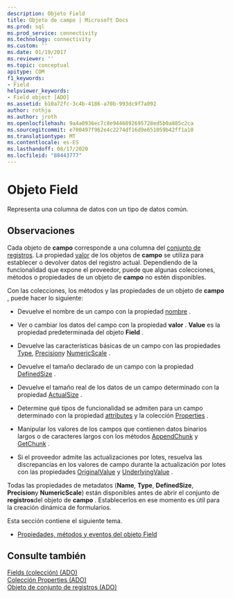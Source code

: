 ```yaml
---
description: Objeto Field
title: Objeto de campo | Microsoft Docs
ms.prod: sql
ms.prod_service: connectivity
ms.technology: connectivity
ms.custom: ''
ms.date: 01/19/2017
ms.reviewer: ''
ms.topic: conceptual
apitype: COM
f1_keywords:
- Field
helpviewer_keywords:
- Field object [ADO]
ms.assetid: b10a72fc-3c4b-4186-a70b-993dc9f7a092
author: rothja
ms.author: jroth
ms.openlocfilehash: 9a4a0936ec7c8e9446892695728ed5b0a885c2ca
ms.sourcegitcommit: e700497f962e4c2274df16d9e651059b42ff1a10
ms.translationtype: MT
ms.contentlocale: es-ES
ms.lasthandoff: 08/17/2020
ms.locfileid: "88443777"
---
```

# <a name="field-object"></a>Objeto Field
Representa una columna de datos con un tipo de datos común.  
  
## <a name="remarks"></a>Observaciones  
 Cada objeto de **campo** corresponde a una columna del [conjunto de registros](../../../ado/reference/ado-api/recordset-object-ado.md). La propiedad [valor](../../../ado/reference/ado-api/value-property-ado.md) de los objetos de **campo** se utiliza para establecer o devolver datos del registro actual. Dependiendo de la funcionalidad que expone el proveedor, puede que algunas colecciones, métodos o propiedades de un objeto de **campo** no estén disponibles.  
  
 Con las colecciones, los métodos y las propiedades de un objeto de **campo** , puede hacer lo siguiente:  
  
-   Devuelve el nombre de un campo con la propiedad [nombre](../../../ado/reference/ado-api/name-property-ado.md) .  
  
-   Ver o cambiar los datos del campo con la propiedad **valor** . **Value** es la propiedad predeterminada del objeto **Field** .  
  
-   Devuelve las características básicas de un campo con las propiedades [Type](../../../ado/reference/ado-api/type-property-ado.md), [Precision](../../../ado/reference/ado-api/precision-property-ado.md)y [NumericScale](../../../ado/reference/ado-api/numericscale-property-ado.md) .  
  
-   Devuelve el tamaño declarado de un campo con la propiedad [DefinedSize](../../../ado/reference/ado-api/definedsize-property.md) .  
  
-   Devuelve el tamaño real de los datos de un campo determinado con la propiedad [ActualSize](../../../ado/reference/ado-api/actualsize-property-ado.md) .  
  
-   Determine qué tipos de funcionalidad se admiten para un campo determinado con la propiedad [attributes](../../../ado/reference/ado-api/attributes-property-ado.md) y la colección [Properties](../../../ado/reference/ado-api/properties-collection-ado.md) .  
  
-   Manipular los valores de los campos que contienen datos binarios largos o de caracteres largos con los métodos [AppendChunk](../../../ado/reference/ado-api/appendchunk-method-ado.md) y [GetChunk](../../../ado/reference/ado-api/getchunk-method-ado.md) .  
  
-   Si el proveedor admite las actualizaciones por lotes, resuelva las discrepancias en los valores de campo durante la actualización por lotes con las propiedades [OriginalValue](../../../ado/reference/ado-api/originalvalue-property-ado.md) y [UnderlyingValue](../../../ado/reference/ado-api/underlyingvalue-property.md) .  
  
 Todas las propiedades de metadatos (**Name**, **Type**, **DefinedSize**, **Precision**y **NumericScale**) están disponibles antes de abrir el conjunto de **registros**del objeto de **campo** . Establecerlos en ese momento es útil para la creación dinámica de formularios.  
  
 Esta sección contiene el siguiente tema.  
  
-   [Propiedades, métodos y eventos del objeto Field](../../../ado/reference/ado-api/field-object-properties-methods-and-events.md)  
  
## <a name="see-also"></a>Consulte también  
 [Fields (colección) (ADO)](../../../ado/reference/ado-api/fields-collection-ado.md)   
 [Colección Properties (ADO)](../../../ado/reference/ado-api/properties-collection-ado.md)   
 [Objeto de conjunto de registros (ADO)](../../../ado/reference/ado-api/recordset-object-ado.md)

